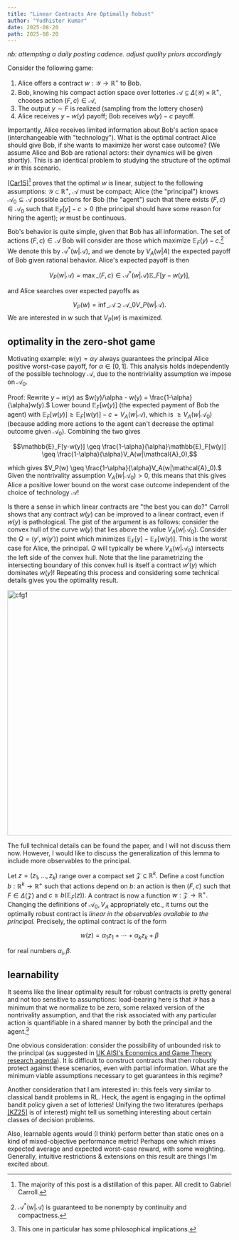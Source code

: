 ```yaml
---
title: "Linear Contracts Are Optimally Robust"
author: "Yudhister Kumar"
date: 2025-08-20
path: 2025-08-20
---
```


*nb: attempting a daily posting cadence. adjust quality priors accordingly*

Consider the following game:

1. Alice offers a contract $w: \mathcal{Y} \to \mathbb{R}^+$ to Bob.
2. Bob, knowing his compact action space over lotteries $\mathcal{A} \subseteq \Delta (\mathcal{Y}) \times \mathbb{R}^+,$ chooses action $(F,c) \in \mathcal{A},$
3. The output $y \sim F$ is realized (sampling from the lottery chosen)
4. Alice receives $y - w(y)$ payoff; Bob receives $w(y) - c$ payoff.

Importantly, Alice receives limited information about Bob's action space (interchangeable with "technology"). What is the optimal contract Alice should give Bob, if she wants to maximize her worst case outcome? (We assume Alice and Bob are rational actors: their dynamics will be given shortly). This is an identical problem to studying the structure of the optimal $w$ in this scenario. 

[[Car15]](file:///Users/yudhister/Zotero%20ysjk/storage/QX73679W/Carroll%20-%202015%20-%20Robustness%20and%20Linear%20Contracts.pdf)[^1] proves that the optimal $w$ is linear, subject to the following assumptions: $\mathcal{Y} \subset \mathbb{R}^+,$ $\mathcal{A}$ must be compact; Alice (the "principal") knows $\mathcal{A}_0 \subseteq \mathcal{A}$ possible actions for Bob (the "agent") such that there exists $(F,c) \in \mathcal{A_0}$ such that $\mathbb{E}_F[y]-c >0$ (the principal should have some reason for hiring the agent); $w$ must be continuous. 

Bob's behavior is quite simple, given that Bob has all information. The set of actions $(F,c) \in \mathcal{A}$ Bob will consider are those which maximize $\mathbb{E}_F(y) - c.$[^2] We denote this by $\mathcal{A}^* (w | \mathcal{A}),$ and we denote by $V_A(w|A)$ the expected payoff of Bob given rational behavior. Alice's expected payoff is then  

$$
V_P(w|\mathcal{A}) = \max\_{(F,c) \in \mathcal{A}^*(w|\mathcal{A})} \mathbb{E}\_F[y-w(y)],
$$

and Alice searches over expected payoffs as 

$$
V_P(w) = \inf\_{\mathcal{A} \supseteq \mathcal{A}\_0} V\_P(w|\mathcal{A}).
$$
We are interested in $w$ such that $V_P(w)$ is maximized. 

<h2>optimality in the zero-shot game</h2>

Motivating example: $w(y) = \alpha y$ always guarantees the principal Alice positive worst-case payoff, for $\alpha \in [0,1]$. This analysis holds independently of the possible technology $\mathcal{A},$ due to the nontriviality assumption we impose on $\mathcal{A}_0.$ 

Proof: Rewrite $y - w(y)$ as $w(y)/\alpha - w(y) = \frac{1-\alpha}{\alpha}w(y).$ Lower bound $\mathbb{E}_F[w(y)]$ (the expected payment of Bob the agent) with $\mathbb{E}_F[w(y)] \geq \mathbb{E}_F[w(y)] - c = V_A(w|\mathcal{A})$, which is  $\geq V_A(w|\mathcal{A}_0)$ (because adding more actions to the agent can't decrease the optimal outcome given $\mathcal{A}_0$). Combining the two gives

$$\mathbb{E}_F[y-w(y)] \geq \frac{1-\alpha}{\alpha}\mathbb{E}_F[w(y)] \geq \frac{1-\alpha}{\alpha}V_A(w|\mathcal{A}_0),$$

which gives $V_P(w) \geq \frac{1-\alpha}{\alpha}V_A(w|\mathcal{A}_0).$ Given the nontrivality assumption $V_A(w|\mathcal{A}_0) > 0,$ this means that this gives Alice a positive lower bound on the worst case outcome independent of the choice of technology $\mathcal{A}!$ 

Is there a sense in which linear contracts are "the best you can do?" Carroll shows that any contract $w(y)$ can be improved to a linear contract, even if $w(y)$ is pathological. The gist of the argument is as follows: consider the convex hull of the curve $w(y)$ that lies above the value $V_A(w|\mathcal{A}_0).$ Consider the $Q = (y',w(y'))$ point which minimizes $\mathbb{E}_F[y] - \mathbb{E}_F[w(y)].$ This is the worst case for Alice, the principal. $Q$ will typically be where $V_A(w|\mathcal{A}_0)$ intersects the left side of the convex hull. Note that the line parametrizing the intersecting boundary of this convex hull is itself a contract $w'(y)$ which dominates $w(y)!$ Repeating this process and considering some technical details gives you the optimality result. 

<img src="/images/carroll_fig1.png" alt="cfg1" width="550"/>

The full technical details can be found the paper, and I will not discuss them now. However, I would like to discuss the generalization of this lemma to include more observables to the principal. 

Let $z = (z_1, \ldots, z_k)$ range over a compact set $\mathcal{Z} \subseteq \mathbb{R}^k.$ Define a cost function $b: \mathbb{R}^k \to \mathbb{R}^+$ such that actions depend on $b:$ an action is then $(F,c)$ such that $F \in \Delta(\mathcal{Z})$ and $c \geq b(\mathbb{E}_F(z)).$ A contract is now a function $w: \mathcal{Z} \to \mathbb{R}^+.$ Changing the definitions of $\mathcal{A}_0, V_A$ appropriately etc., it turns out the optimally robust contract is *linear in the observables available to the principal.* Precisely, the optimal contract is of the form

$$w(z) = \alpha_1z_1 + \cdots + \alpha_kz_k + \beta$$

for real numbers $\alpha_i, \beta.$ 

<h2>learnability</h2>

It seems like the linear optimality result for robust contracts is pretty general and not too sensitive to assumptions: load-bearing here is that $\mathcal{Y}$ has a minimum that we normalize to be zero, some relaxed version of the nontrivality assumption, and that the risk associated with any particular action is quantifiable in a shared manner by both the principal and the agent.[^3] 

One obvious consideration: consider the possibility of unbounded risk to the principal (as suggested in [UK AISI's Economics and Game Theory research agenda](https://alignmentproject.aisi.gov.uk/research-area/economic-theory-and-game-theory)). It is difficult to construct contracts that then robustly protect against these scenarios, even with partial information. What are the minimum viable assumptions necessary to get guarantees in this regime? 

Another consideration that I am interested in: this feels very similar to classical bandit problems in RL. Heck, the agent is engaging in the optimal bandit policy given a set of lotteries! Unifying the two literatures (perhaps [[KZ25]](https://proceedings.neurips.cc/paper/2021/file/49ef08ad6e7f26d7f200e1b2b9e6e4ac-Paper.pdf) is of interest) might tell us something interesting about certain classes of decision problems. 

Also, learnable agents would (I think) perform better than static ones on a kind of mixed-objective performance metric! Perhaps one which mixes expected average and expected worst-case reward, with some weighting. Generally, intuitive restrictions & extensions on this result are things I'm excited about. 


[^1]: The majority of this post is a distillation of this paper. All credit to Gabriel Carroll. 

[^2]: $\mathcal{A}^* (w | \mathcal{A})$ is guaranteed to be nonempty by continuity and compactness.

[^3]: This one in particular has some philosophical implications. 